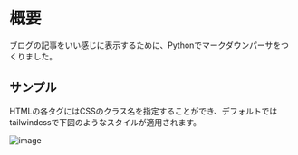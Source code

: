 # 概要

ブログの記事をいい感じに表示するために、Pythonでマークダウンパーサをつくりました。

## サンプル

HTMLの各タグにはCSSのクラス名を指定することができ、デフォルトではtailwindcssで下図のようなスタイルが適用されます。

![image](https://user-images.githubusercontent.com/43694794/147841114-4ee9f74b-c2fa-40ff-9f04-9223b7c93b90.png)
